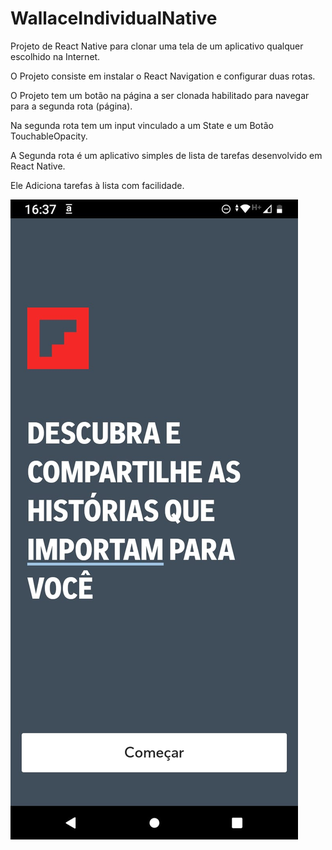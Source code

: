 # WallaceIndividualNative

Projeto de React Native para clonar uma tela de um aplicativo qualquer escolhido na Internet.

O Projeto consiste em instalar o React Navigation e configurar duas rotas.

O Projeto tem um botão na página a ser clonada habilitado para navegar para a segunda rota (página).

Na segunda rota tem um input vinculado a um State e um Botão TouchableOpacity.

A Segunda rota é um aplicativo simples de lista de tarefas desenvolvido em React Native.

Ele Adiciona tarefas à lista com facilidade.


<img src="https://github.com/WallaceHenriques/WallaceIndividualNative/blob/main/Print%20da%20Tela%20Clonada.jpeg">


